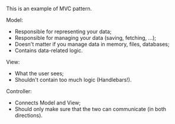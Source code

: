 This is an example of MVC pattern.

Model:
- Responsible for representing your data;
- Responsible for managing your data (saving, fetching, ...);
- Doesn't matter if you manage data in memory, files, databases;
- Contains data-related logic.

View:
- What the user sees;
- Shouldn't contain too much logic (Handlebars!).

Controller:
- Connects Model and View;
- Should only make sure that the two can communicate (in both directions).